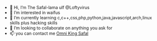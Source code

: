 - 👋 Hi, I’m The Safal-lama ulf @Loftyvirus
- 👀 I’m interested in waifus
- 🌱 I’m currently learning c,c++,css,php,python,java,javascript,arch,linux skills plus hacking skills
- 💞️ I’m looking to collaborate on anything you ask for
- 📫 you can contact me <a href ="https://www.facebook.com/Sanato.sae/">Omni King Safal</a>
<!---
#heck
--->
